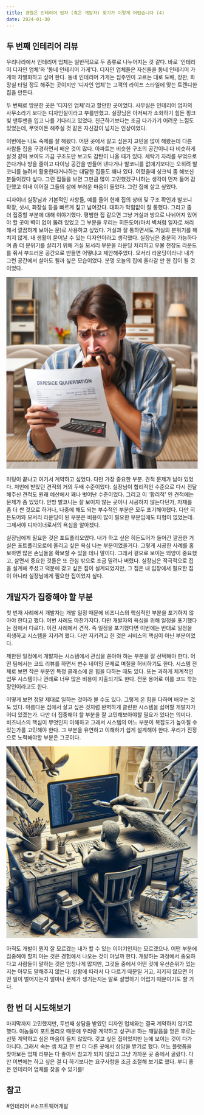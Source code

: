 ```yaml
---
title: 괜찮은 인테리어 업자 (혹은 개발자) 찾기가 이렇게 어렵습니다 (4)
date: 2024-01-30
---
```


## 두 번째 인테리어 리뷰

우리나라에서 인테리어 업체는 일반적으로 두 종류로 나누어지는 것 같다. 바로 '인테리어 디자인 업체'와 '동네 인테리어 가게'다. 디자인 업체들은 자신들을 동네 인테리어 가게와 차별화하고 싶어 한다. 동네 인테리어 가게는 집주인이 고르는 대로 도배, 장판, 화장실 타일 정도 해주는 곳이지만 '디자인 업체'는 고객의 라이프 스타일에 맞는 트렌디한 집을 만든다. 

두 번째로 방문한 곳은 '디자인 업체'라고 할만한 곳이었다. 사무실은 인테리어 업자의 사무소라기 보다는 디자인실이라고 부를만했고. 실장님은 아저씨가 소화하기 힘든 핑크빛 맨투맨을 입고 나를 기다리고 있었다. 친근하기보다는 조금 다가가기 어려운 느낌도 있었는데, 무엇이든 해주실 것 같은 자신감이 넘치는 인상이었다. 

이번에는 나도 숙제를 잘 해왔다. 어떤 곳에서 살고 싶은지 고민을 많이 해왔는데 다른 사람들 집을 구경하면서 배운 것이 많다. 아파트는 비슷한 구조의 공간이니 다 비슷하게 살것 같아 보여도 가끔 구조도만 보고도 감탄이 나올 때가 있다. 세탁기 자리를 부엌으로 쓴다거나 방을 줄이고 다이닝 공간을 만들어 낸다거나 발코니를 없애기보다는 오히려 발코니를 늘려서 활용한다거나하는 대담한 집들도 꽤나 있다. 어렸을때 싱크빅 좀 해보신 분들이겠다 싶다. 그런 집들을 보면 그만큼 많이 고민했겠구나하는 생각이 먼저 들어 감탄했고 이내 이어질 그들의 삶에 부러운 마음이 들었다. 그런 집에 살고 싶었다.

디자이너 실장님과 기본적인 사항들, 예를 들어 현재 집의 상태 및 구조 확인과 발코니 확장, 샷시, 화장실 등을 빠르게 짚고 넘어갔다. 대화가 막힘없이 잘 통했다. 그리고 좀 더 집중할 부분에 대해 이야기했다. 평범한 집 같으면 그냥 거실과 방으로 나뉘어져 있어야 할 곳이 벽이 없이 뚫려 있었고 그 부분을 우리는 히든도어(마치 벽처럼 일자로 처리해서 깔끔하게 보이는 문)로 사용하고 싶었다. 거실과 잘 통하면서도 거실의 분위기를 해치지 않게. 내 생활이 묻어날 수 있는 디자인이라고 생각했다. 실장님은 충분히 가능하다며 좀 더 분위기를 살리기 위해 거실 모서리 부분을 라운딩 처리하고 우물 천장도 라운드를 줘서 부드러운 공간으로 만들면 어떻냐고 제안해주었다. 모서리 라운딩이라니! 내가 그런 공간에서 살아도 될까 싶은 모습이었다. 분명 오늘의 집에 올라갈 만 한 집이 될 것이었다. 

<img src="https://github.com/ittaga/note/blob/main/assets/20240130000808.png?raw=true"/>

미팅이 끝나고 여기서 계약하고 싶었다. 다만 가장 중요한 부분. 견적 문제가 남아 있었다. 저번에 받았던 견적의 거의 두배 수준이었다. 실장님이 합리적인 수준으로 다시 전달해주신 견적도 원래 예산에서 꽤나 벗어난 수준이었다. 그리고 이 '합리적' 인 견적에는 문제가 좀 있었다. 안방 발코니는 잘 보이지 않는 곳이니 시공하지 않는다던가, 자재를 좀 더 싼 것으로 하거나, 나중에 해도 되는 부수적인 부분은 모두 포기해야했다. 다만 히든도어와 모서리 라운딩이 된 부분은 비용이 많이 필요한 부분임에도 타협이 없었는데. 그제서야 디자이너로서의 욕심을 알아챘다.

실장님에게 필요한 것은 포트폴리오였다. 내가 하고 싶은 히든도어가 들어간 깔끔한 거실은 포트폴리오로에 올리고 싶은 욕심 나는 부분이었을거다. 그렇게 시공한 사례를 홍보하면 많은 손님들을 확보할 수 있을 테니 말이다. 그래서 겉으로 보이는 외양이 중요했고, 살면서 중요한 것들은 또 관심 밖으로 조금 밀려나 버렸다. 실장님은 적극적으로 집을 설계해 주셨고 덕분에 갖고 싶은 집이 설계되었지만, 그 집은 내 입장에서 필요한 집이 아니라 실장님에게 필요한 집이었지 싶다.

## 개발자가 집중해야 할 부분

첫 번재 사례에서 개발자는 개발 일정 때문에 비즈니스의 핵심적인 부분을 포기하지 않아야 한다고 했다. 이번 사례도 마찬가지다. 다만 개발자의 욕심을 위해 일정을 포기했다는 점에서 다르다. 이전 사례에서 견적. 즉 일정을 포기했다면 이번에는 반대로 일정을 희생하고 시스템을 지키려 했다. 다만 지키려고 한 것은 서비스의 핵심이 아닌 부분이었다. 

제한된 일정에서 개발자는 시스템에서 관심을 쏟아야 하는 부분을 잘 선택해야 한다. 어떤 팀에서는 코드 리뷰를 하면서 변수 네이밍 문제로 며칠을 허비하기도 한다. 시스템 전체로 보면 작은 부분인 특정 클래스에 온 힘을 다하는 때도 있다. 또는 과하게 체계적인 업무 시스템이나 관례로 너무 많은 비용이 지출되기도 한다. 전문 용어로 이를 코드 깎는 장인이라고도 한다. 

어떻게 보면 정말 제대로 일하는 것이라 볼 수도 있다. 그렇게 온 힘을 다하며 배우는 것도 있다. 아름다운 집에서 살고 싶은 것처럼 완벽하게 클린한 시스템을 싫어할 개발자가 어디 있겠는가. 다만 더 집중해야 할 부분을 잘 고민해보아야할 필요가 있다는 의미다. 비즈니스의 핵심이 무엇인지 이해하고 그래서 시스템의 어느 부분이 복잡도가 높아질 수 있는가를 고민해야 한다. 그 부분을 유연하고 이해하기 쉽게 설계해야 한다. 우리가 진정으로 노력해야할 부분은 그곳이다.

<img src="https://github.com/ittaga/note/blob/main/assets/20240130001155.png?raw=true"/>

아직도 개발이 뭔지 잘 모르겠는 내가 할 수 있는 이야기인지는 모르겠으나. 어떤 부분에 집중해야 할지 아는 것은 경험에서 나오는 것이 아닐까 한다. 개발하는 과정에서 중요하다고 사람들이 말하는 것은 엄청나게 많지만, 그것들 중에서 어떤 것에 우선순위가 있는지는 아무도 말해주지 않는다. 상황에 따라서 다 다르기 때문일 거고, 지키지 않으면 어떤 일이 벌어지는지 얼마나 문제가 생기는지는 말로 설명하기 어렵기 때문이기도 할 거다. 

## 한 번 더 시도해보기

마지막까지 고민했지만, 두번째 상담을 받았던 디자인 업체와는 결국 계약하지 않기로 했다. 이놈들이 포트폴리오 때문에 우리랑 계약하고 싶구나! 하는 깨달음을 얻은 후로는 선뜻 계약하고 싶은 마음이 들지 않았다. 갖고 싶은 집이었지만 눈에 보이는 것이 다가 아니다. 그래서 속는 셈 치고 한 번 더 다른 곳에서 상담을 받기로 했다. 어느 플랫폼을 찾아보든 업체 리뷰는 다 좋아서 참고가 되지 않았고 그냥 가까운 곳 중에서 골랐다. 다만 이번에는 하고 싶은 걸 다 하기보다는 요구사항을 조금 조절해 보기로 했다. 부디 좋은 인테리어 업체를 찾을 수 있기를!

## 참고  
  
#인테리어 #소프트웨어개발 